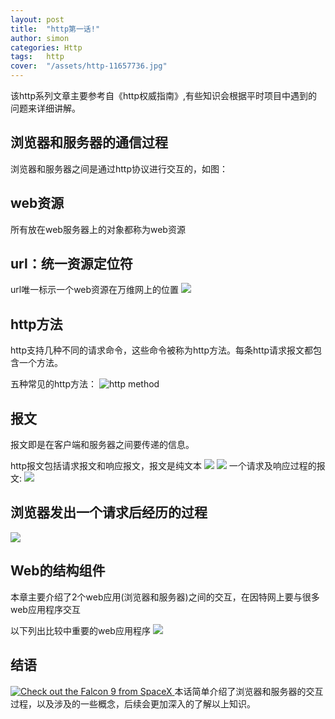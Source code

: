 ```yaml
---
layout: post
title:  "http第一话!"
author: simon
categories: Http
tags:	http 
cover:  "/assets/http-11657736.jpg"
---
```


该http系列文章主要参考自《http权威指南》,有些知识会根据平时项目中遇到的问题来详细讲解。

## 浏览器和服务器的通信过程
浏览器和服务器之间是通过http协议进行交互的，如图：
<img src='//pengshaosu.github.io/blog/assets/request-response.png' title=''>
## web资源
  所有放在web服务器上的对象都称为web资源
## url：统一资源定位符
  url唯一标示一个web资源在万维网上的位置
 <img src='//pengshaosu.github.io/blog/assets/url.png'>
## http方法
http支持几种不同的请求命令，这些命令被称为http方法。每条http请求报文都包含一个方法。

五种常见的http方法：
  <img src="//pengshaosu.github.io/blog/assets/http-method.png" title="http method">

## 报文
  报文即是在客户端和服务器之间要传递的信息。

  http报文包括请求报文和响应报文，报文是纯文本
  <img src='//pengshaosu.github.io/blog/assets/paragram.png'>
  <img src="//pengshaosu.github.io/blog/assets/paragram-def.png">
  一个请求及响应过程的报文:
  <img src='//pengshaosu.github.io/blog/assets/paragram-detail.png'/>
## 浏览器发出一个请求后经历的过程
 <img src='//pengshaosu.github.io/blog/assets/process.png'>


## Web的结构组件
  本章主要介绍了2个web应用(浏览器和服务器)之间的交互，在因特网上要与很多web应用程序交互
  
  以下列出比较中重要的web应用程序
  <img src='//pengshaosu.github.io/blog/assets/web-application.png'>


## 结语
 
<a href="//bencentra.com/assets/images/falcon9_large.jpg" data-lightbox="falcon9-large" data-title="Check out the Falcon 9 from SpaceX">
  <img src="//bencentra.com/assets/images/falcon9_small.jpg" title="Check out the Falcon 9 from SpaceX">
</a>
 本话简单介绍了浏览器和服务器的交互过程，以及涉及的一些概念，后续会更加深入的了解以上知识。



